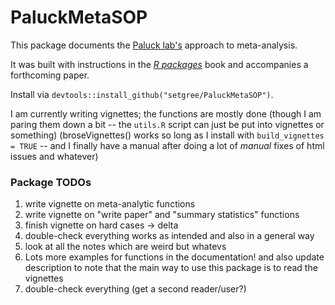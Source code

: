 # PaluckMetaSOP

<!-- badges: start -->
<!-- badges: end -->

This package documents the [Paluck lab's](https://www.betsylevypaluck.com/) approach to meta-analysis. 

It was built with instructions in the [_R packages_](https://r-pkgs.org/) book and accompanies a forthcoming paper.  

Install via `devtools::install_github("setgree/PaluckMetaSOP")`.

I am currently writing vignettes; the functions are mostly done (though I am paring them down a bit -- the `utils.R` script can just be put into vignettes or something)
(broseVignettes() works so long as I install with `build_vignettes = TRUE` -- and I finally have a manual after doing a lot of _manual_ fixes of html issues and whatever)

### Package TODOs
1. write vignette on meta-analytic functions
2. write vignette on "write paper" and "summary statistics" functions
3. finish vignette on hard cases -> delta
4. double-check everything works as intended and also in a general way
5. look at all the notes which are weird but whatevs
6. Lots more examples for functions in the documentation! and also update description to note that the main way to use this package is to read the vignettes
6. double-check everything (get a second reader/user?)
